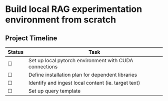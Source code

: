 # Build local RAG experimentation environment from scratch

## Project Timeline

| Status | Task                                                      |
|--------|-----------------------------------------------------------|
| ☐      | Set up local pytorch environment with CUDA connections      |
| ☐      | Define installation plan for dependent libraries |
| ☐      | Identify and ingest local content (ie. target text)                  |
| ☐      | Set up query template                            |
